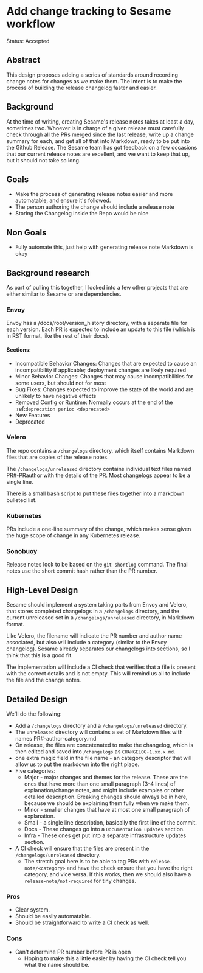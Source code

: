 # Add change tracking to Sesame workflow

Status: Accepted

## Abstract
This design proposes adding a series of standards around recording change notes for changes as we make them.
The intent is to make the process of building the release changelog faster and easier.

## Background
At the time of writing, creating Sesame's release notes takes at least a day, sometimes two.
Whoever is in charge of a given release must carefully check through all the PRs merged since the last release, write up a change summary for each, and get all of that into Markdown, ready to be put into the Github Release.
The Sesame team has got feedback on a few occasions that our current release notes are excellent, and we want to keep that up, but it should not take so long.

## Goals
- Make the process of generating release notes easier and more automatable, and ensure it's followed.
- The person authoring the change should include a release note
- Storing the Changelog inside the Repo would be nice

## Non Goals
- Fully automate this, just help with generating release note Markdown is okay

## Background research

As part of pulling this together, I looked into a few other projects that are either similar to Sesame or are dependencies.

### Envoy

Envoy has a /docs/root/version_history directory, with a separate file for each version. Each PR is expected to include an update to this file (which is in RST format, like the rest of their docs).

#### Sections:

- Incompatible Behavior Changes: Changes that are expected to cause an incompatibility if applicable; deployment changes are likely required
- Minor Behavior Changes: Changes that may cause incompatibilities for some users, but should not for most
- Bug Fixes: Changes expected to improve the state of the world and are unlikely to have negative effects
- Removed Config or Runtime: Normally occurs at the end of the :ref:`deprecation period <deprecated>`
- New Features
- Deprecated

### Velero

The repo contains a `/changelogs` directory, which itself contains Markdown files that are copies of the release notes.

The `/changelogs/unreleased` directory contains individual text files named PR#-PRauthor with the details of the PR.
Most changelogs appear to be a single line.

There is a small bash script to put these files together into a markdown bulleted list.

### Kubernetes

PRs include a one-line summary of the change, which makes sense given the huge scope of change in any Kubernetes release.

### Sonobuoy

Release notes look to be based on the `git shortlog` command.
The final notes use the short commit hash rather than the PR number.

## High-Level Design
Sesame should implement a system taking parts from Envoy and Velero, that stores completed changelogs in a `/changelogs` directory,
and the current unreleased set in a `/changelogs/unreleased` directory, in Markdown format.

Like Velero, the filename will indicate the PR number and author name associated, but also will include a category (similar to the Envoy changelog).
Sesame already separates our changelogs into sections, so I think that this is a good fit.

The implementation will include a CI check that verifies that a file is present with the correct details and is not empty.
This will remind us all to include the file and the change notes.

## Detailed Design

We'll do the following:

* Add a `/changelogs` directory and a `/changelogs/unreleased` directory.
* The `unreleased` directory will contains a set of Markdown files with names PR#-author-category.md
* On release, the files are concatenated to make the changelog, which is then edited and saved into `/changelogs` as `CHANGELOG-1.xx.x.md`.
* one extra magic field in the file name - an category descriptor that will allow us to put the markdown into the right place.
* Five categories:
  * Major - major changes and themes for the release. These are the ones that have more than one small paragraph (3-4 lines) of explanation/change notes, and might include examples or other detailed description.
  Breaking changes should always be in here, because we should be explaining them fully when we make them.
  * Minor - smaller changes that have at most one small paragraph of explanation.
  * Small - a single line description, basically the first line of the commit.
  * Docs - These changes go into a `Documentation updates` section.
  * Infra - These ones get put into a separate infrastructure updates section.
* A CI check will ensure that the files are present in the `/changelogs/unreleased` directory.
  * The stretch goal here is to be able to tag PRs with `release-note/<category>` and have the check ensure that you have the right category, and vice versa.
  If this works, then we should also have a `release-note/not-required` for tiny changes.


### Pros
- Clear system.
- Should be easily automatable.
- Should be straightforward to write a CI check as well.

### Cons
- Can't determine PR number before PR is open
  - Hoping to make this a little easier by having the CI check tell you what the name should be.
